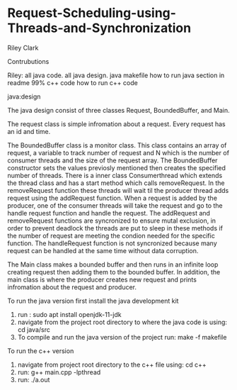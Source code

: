 # Request-Scheduling-using-Threads-and-Synchronization

Riley Clark



Contrubutions 

Riley: 
all java code.
all java design.
java makefile 
how to run java section in readme 
99% c++ code
how to run c++ code 

java:design

The java design consist of three classes Request, BoundedBuffer, and Main. 

The request class is simple infromation about a request. Every request has an id and time.

The BoundedBuffer class is a monitor class. This class contains an array of request, a variable to track number of request and N which is the number of consumer threads and the size of the request array. The BoundedBuffer constructor sets the values previosly mentioned then creates the specified number of threads. There is a inner class Consumerthread which extends the thread class and has a start method which calls removeRequest. In the removeRequest function these threads will wait til the producer thread adds request using the addRequest function. When a request is added by the producer, one of the consumer threads will take the request and go to the handle request function and handle the request. The addRequest and removeRequest functions are syncronized to ensure mutal exclusion, in order to prevent deadlock the threads are put to sleep in these methods if the number of request are meeting the condion needed for the specific function. The handleRequest function is not syncronized because many request can be handled at the same time without data corruption. 

The Main class makes a bounded buffer and then runs in an infinite loop creating request then adding them to the bounded buffer. In addition, the main class is where the producer creates new request and prints infromation about the request and producer.

To run the java version first install the java development kit
1. run : sudo apt install openjdk-11-jdk
2. navigate from the project root directory to where the java code is using: cd java/src 
3. To compile and run the java version of the project run: make -f makefile 

To run the c++ version 
1. navigate from project root directory to the c++ file using: cd c++
2. run: g++ main.cpp -lpthread
3. run: ./a.out